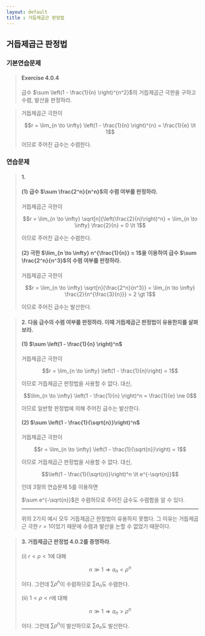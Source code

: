 ```yaml
---
layout: default
title : 거듭제곱근 판정법
---
```


## 거듭제곱근 판정법

### 기본연습문제

> #### Exercise 4.0.4
> 
> 급수 $\sum \left(1 - \frac{1}{n} \right)^{n^2}$의 거듭제곱근 극한을 구하고 수렴, 발산을 판정하라.

> 거듭제곱근 극한이
>
> $$r = \lim_{n \to \infty} \left(1 - \frac{1}{n} \right)^{n} = \frac{1}{e} \lt 1$$
>
> 이므로 주어진 급수는 수렴한다.

### 연습문제

> #### 1. 
>
> #### (1) 급수 $\sum \frac{2^n}{n^n}$의 수렴 여부를 판정하라.
>
> 거듭제곱근 극한이
>
> $$r = \lim_{n \to \infty} \sqrt[n]{\left(\frac{2}{n}\right)^n} = \lim_{n \to \infty} \frac{2}{n} = 0 \lt 1$$
>
> 이므로 주어진 급수는 수렴한다.
>
> #### (2) 극한 $\lim_{n \to \infty} n^{\frac{1}{n}} = 1$을 이용하여 급수 $\sum \frac{2^n}{n^3}$의 수렴 여부를 판정하라.
>
> 거듭제곱근 극한이
>
> $$r = \lim_{n \to \infty} \sqrt[n]{\frac{2^n}{n^3}} = \lim_{n \to \infty} \frac{2}{n^{\frac{3}{n}}} = 2 \gt 1$$
>
> 이므로 주어진 급수는 발산한다.

> #### 2. 다음 급수의 수렴 여부를 판정하라. 이때 거듭제곱근 판정법이 유용한지를 살펴보라.
>
> #### (1) $\sum \left(1 - \frac{1}{n} \right)^n$
>
> 거듭제곱근 극한이
>
> $$r = \lim_{n \to \infty} \left(1 - \frac{1}{n}\right) = 1$$
>
> 이므로 거듭제곱근 판정법을 사용할 수 없다. 대신, 
>
> $$\lim_{n \to \infty} \left(1 - \frac{1}{n} \right)^n = \frac{1}{e} \ne 0$$
>
> 이므로 일반항 판정법에 의해 주어진 급수는 발산한다.
>
> #### (2) $\sum \left(1 - \frac{1}{\sqrt{n}}\right)^n$
>
> 거듭제곱근 극한이
>
> $$r = \lim_{n \to \infty} \left(1 - \frac{1}{\sqrt{n}}\right) = 1$$
>
> 이므로 거듭제곱근 판정법을 사용할 수 없다. 대신,
>
> $$\left(1 - \frac{1}{\sqrt{n}}\right)^n \lt e^{-\sqrt{n}}$$
>
> 인데 3절의 연습문제 5를 이용하면
>
> $\sum e^{-\sqrt{n}}$은 수렴하므로 주어진 급수도 수렴함을 알 수 있다.
>
> ---
>
> 위의 2가지 예시 모두 거듭제곱근 판정법이 유용하지 못했다. 그 이유는 거듭제곱근 극한 $r = 1$이었기 때문에 수렴과 발산을 논할 수 없었기 때문이다.

> #### 3. 거듭제곱근 판정법 4.0.2를 증명하라.
>
> (i) $r \lt \rho \lt 1$에 대해
>
> $$n \gg 1 \Rightarrow a_n \lt \rho^n$$
>
> 이다. 그런데 $\sum \rho^n$이 수렴하므로 $\sum a_n$도 수렴한다.
>
> (ii) $1 \lt \rho \lt r$에 대해
>
> $$n \gg 1 \Rightarrow a_n \gt \rho^n$$
>
> 이다. 그런데 $\sum \rho^n$이 발산하므로 $\sum a_n$도 발산한다.